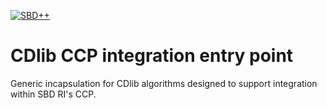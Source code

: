 [![SBD++](https://img.shields.io/badge/Available%20on-SoBigData%2B%2B-green)](https://sobigdata.d4science.org/group/sobigdata-gateway/explore?siteId=20371853)

# CDlib CCP integration entry point

Generic incapsulation for CDlib algorithms designed to support integration within SBD RI's CCP.
